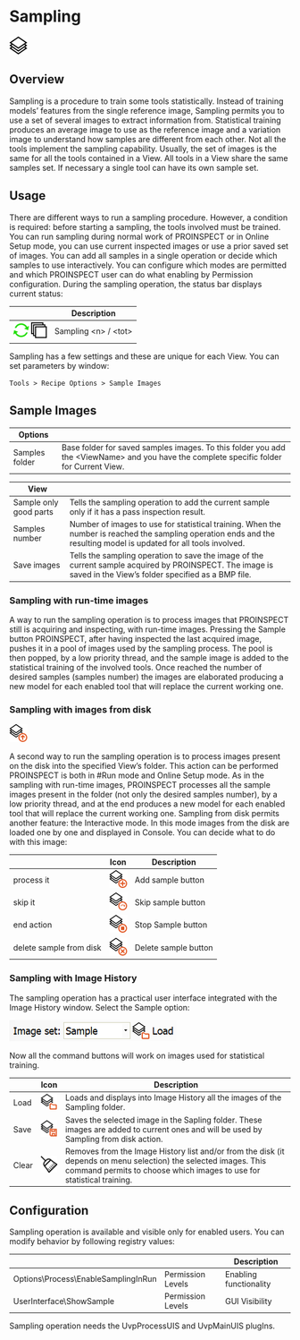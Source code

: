 Sampling
========

![](../../img/x_Graphics/Plugins/UvpProcessBarSampleImage.png)

Overview
--------

Sampling is a procedure to train some tools statistically. Instead of training models’ features from the single reference image, Sampling permits you to use a set of several images to extract information from. Statistical training produces an average image to use as the reference image and a variation image to understand how samples are different from each other. Not all the tools implement the sampling capability. Usually, the set of images is the same for all the tools contained in a View. All tools in a View share the same samples set. If necessary a single tool can have its own sample set. 

Usage
-----

There are different ways to run a sampling procedure. However, a condition is required: before starting a sampling, the tools involved must be trained. You can run sampling during normal work of PROINSPECT or in Online Setup mode, you can use current inspected images or use a prior saved set of images. You can add all samples in a single operation or decide which samples to use interactively. You can configure which modes are permitted and which PROINSPECT user can do what enabling by  Permission configuration. During the sampling operation, the status bar displays current status: 

|  | Description |
| --- | --- |
| ![](../../img/x_Graphics/StatusBar/13.png) | Sampling <n\> / <tot\> |


Sampling has a few settings and these are unique for each View. You can set parameters by window:


	Tools > Recipe Options > Sample Images


Sample Images
-------------

| Options | |
| --- | --- |
| Samples folder | Base folder for saved samples images. To this folder you add the \<ViewName> and you have the complete specific folder for Current View. |

| View | |
| --- | --- |
| Sample only good parts | Tells the sampling operation to add the current sample only if it has a pass inspection result. |
| Samples number | Number of images to use for statistical training. When the number is reached the sampling operation ends and the resulting model is updated for all tools involved. |
| Save images | Tells the sampling operation to save the image of the current sample acquired by PROINSPECT. The image is saved in the View’s folder specified as a BMP file. |

### Sampling with run-time images

A way to run the sampling operation is to process images that PROINSPECT still is acquiring and inspecting, with run-time images. Pressing the Sample button PROINSPECT, after having inspected the last acquired image, pushes it in a pool of images used by the sampling process. The pool is then popped, by a low priority thread, and the sample image is added to the statistical training of the involved tools. Once reached the number of desired samples (samples number) the images are elaborated producing a new model for each enabled tool that will replace the current working one. 

### Sampling with images from disk

![](../../img/x_Graphics/Plugins/UvpProcessSamplingFromDisk.png)

A second way to run the sampling operation is to process images present on the disk into the specified View’s folder. This action can be performed PROINSPECT is both in #Run mode and Online Setup mode. As in the sampling with run-time images, PROINSPECT processes all the sample images present in the folder (not only the desired samples number), by a low priority thread, and at the end produces a new model for each enabled tool that will replace the current working one. Sampling from disk permits another feature: the Interactive mode. In this mode images from the disk are loaded one by one and displayed in Console. You can decide what to do with this image:

|  |  Icon | Description |
| --- | --- | --- |
| process it |  ![](../../img/x_Graphics/Plugins/UvpProcessSamplingAdd.png) | Add sample button |
| skip it | ![](../../img/x_Graphics/Plugins/UvpProcessSamplingSkip.png) | Skip sample button |
| end action | ![](../../img/x_Graphics/Plugins/UvpProcessSamplingEnd.png) | Stop Sample button |
| delete sample from disk | ![](../../img/x_Graphics/Plugins/UvpProcessSamplingDelete.png) | Delete sample button |

### Sampling with Image History

The sampling operation has a practical user interface integrated with the Image History window. Select the Sample option:

![](../../img/x_Graphics/ImageHistory/9.png)

Now all the command buttons will work on images used for statistical training. 

|  |  Icon | Description |
| --- | --- | --- |
| Load | ![](../../img/x_Graphics/Plugins/UvpMainSampleOpenSelect.png) | Loads and displays into Image History all the images of the Sampling folder. |
| Save | ![](../../img/x_Graphics/Plugins/UvpMainSampleSave.png) | Saves the selected image in the Sapling folder. These images are added to current ones and will be used by Sampling from disk action. |
| Clear | ![](../../img/x_Graphics/Plugins/UvpAdapterClear.png) | Removes from the Image History list and/or from the disk (it depends on menu selection) the selected images. This command permits to choose which images to use for statistical training. |

Configuration
-------------

Sampling operation is available and visible only for enabled users. You can modify behavior by following registry values: 

|  |  | Description |
| --- | --- | --- |
| Options\Process\EnableSamplingInRun | Permission Levels | Enabling functionality |
| UserInterface\ShowSample | Permission Levels | GUI Visibility |

Sampling operation needs the UvpProcessUIS and UvpMainUIS plugIns.
